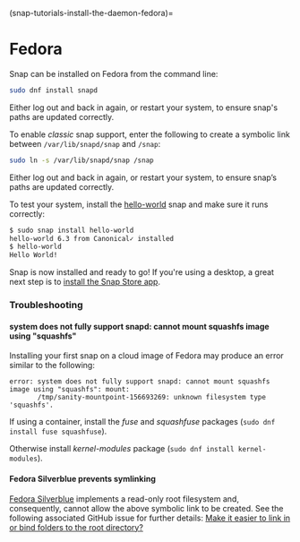 (snap-tutorials-install-the-daemon-fedora)=
# Fedora

Snap can be installed on Fedora from the command line:

```bash
sudo dnf install snapd
```
Either log out and back in again, or restart your system, to ensure snap's paths are updated correctly.

To enable *classic* snap support, enter the following to create a symbolic link between `/var/lib/snapd/snap` and `/snap`:

```bash
sudo ln -s /var/lib/snapd/snap /snap
```

Either log out and back in again, or restart your system, to ensure snap’s paths are updated correctly.

To test your system, install the [hello-world](https://snapcraft.io/hello-world) snap and make sure it runs correctly:

```bash
$ sudo snap install hello-world
hello-world 6.3 from Canonical✓ installed
$ hello-world
Hello World!
```
Snap is now installed and ready to go!  If you're using a desktop, a great next step is to [install the Snap Store app](/).

### Troubleshooting

#### system does not fully support snapd: cannot mount squashfs image using "squashfs"

Installing your first snap on a cloud image of Fedora may produce an error similar to the following:

```
error: system does not fully support snapd: cannot mount squashfs image using "squashfs": mount:
       /tmp/sanity-mountpoint-156693269: unknown filesystem type 'squashfs'.
```

If using a container, install the _fuse_ and _squashfuse_ packages (`sudo dnf install fuse squashfuse`).

Otherwise install _kernel-modules_ package (`sudo dnf install kernel-modules`).

#### Fedora Silverblue prevents symlinking

[Fedora Silverblue](https://silverblue.fedoraproject.org/) implements a read-only root filesystem and, consequently, cannot allow the above symbolic link to be created. See the following associated GitHub issue for further details: [Make it easier to link in or bind folders to the root directory?](https://github.com/projectatomic/rpm-ostree/issues/1711)

